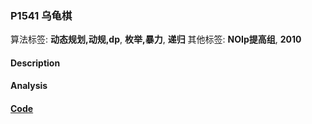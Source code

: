 ### P1541 乌龟棋

算法标签: **动态规划,动规,dp**, **枚举,暴力**, **递归**
其他标签: **NOIp提高组**, **2010**


#### Description

#### Analysis

#### [Code](../cpp/p1541.cpp) 

